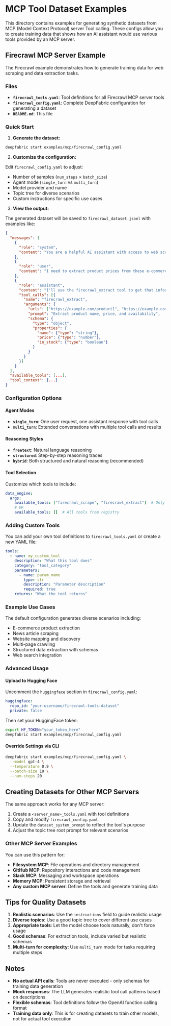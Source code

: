 # MCP Tool Dataset Examples

This directory contains examples for generating synthetic datasets from MCP (Model Context Protocol) server Tool calling. These configs allow you to create training data that shows how an AI assistant would use various tools provided by an MCP server.

## Firecrawl MCP Server Example

The Firecrawl example demonstrates how to generate training data for web scraping and data extraction tasks.

### Files

- **`firecrawl_tools.yaml`**: Tool definitions for all Firecrawl MCP server tools
- **`firecrawl_config.yaml`**: Complete DeepFabric configuration for generating a dataset
- **`README.md`**: This file

### Quick Start

1. **Generate the dataset:**

```bash
deepfabric start examples/mcp/firecrawl_config.yaml
```

2. **Customize the configuration:**

Edit `firecrawl_config.yaml` to adjust:
- Number of samples (`num_steps` × `batch_size`)
- Agent mode (`single_turn` vs `multi_turn`)
- Model provider and name
- Topic tree for diverse scenarios
- Custom instructions for specific use cases

3. **View the output:**

The generated dataset will be saved to `firecrawl_dataset.jsonl` with examples like:

```json
{
  "messages": [
    {
      "role": "system",
      "content": "You are a helpful AI assistant with access to web scraping tools..."
    },
    {
      "role": "user",
      "content": "I need to extract product prices from these e-commerce pages"
    },
    {
      "role": "assistant",
      "content": "I'll use the firecrawl_extract tool to get that information",
      "tool_calls": [{
        "name": "firecrawl_extract",
        "arguments": {
          "urls": ["https://example.com/product1", "https://example.com/product2"],
          "prompt": "Extract product name, price, and availability",
          "schema": {
            "type": "object",
            "properties": {
              "name": {"type": "string"},
              "price": {"type": "number"},
              "in_stock": {"type": "boolean"}
            }
          }
        }
      }]
    }
  ],
  "available_tools": [...],
  "tool_context": {...}
}
```

### Configuration Options

#### Agent Modes

- **`single_turn`**: One user request, one assistant response with tool calls
- **`multi_turn`**: Extended conversations with multiple tool calls and results

#### Reasoning Styles

- **`freetext`**: Natural language reasoning
- **`structured`**: Step-by-step reasoning traces
- **`hybrid`**: Both structured and natural reasoning (recommended)

#### Tool Selection

Customize which tools to include:

```yaml
data_engine:
  args:
    available_tools: ["firecrawl_scrape", "firecrawl_extract"]  # Only these tools
    # OR
    available_tools: []  # All tools from registry
```

### Adding Custom Tools

You can add your own tool definitions to `firecrawl_tools.yaml` or create a new YAML file:

```yaml
tools:
  - name: my_custom_tool
    description: "What this tool does"
    category: "tool_category"
    parameters:
      - name: param_name
        type: str
        description: "Parameter description"
        required: true
    returns: "What the tool returns"
```

### Example Use Cases

The default configuration generates diverse scenarios including:

- E-commerce product extraction
- News article scraping
- Website mapping and discovery
- Multi-page crawling
- Structured data extraction with schemas
- Web search integration

### Advanced Usage

#### Upload to Hugging Face

Uncomment the `huggingface` section in `firecrawl_config.yaml`:

```yaml
huggingface:
  repo_id: "your-username/firecrawl-tools-dataset"
  private: false
```

Then set your HuggingFace token:

```bash
export HF_TOKEN="your_token_here"
deepfabric start examples/mcp/firecrawl_config.yaml
```

#### Override Settings via CLI

```bash
deepfabric start examples/mcp/firecrawl_config.yaml \
  --model gpt-4 \
  --temperature 0.9 \
  --batch-size 10 \
  --num-steps 20
```

## Creating Datasets for Other MCP Servers

The same approach works for any MCP server:

1. Create a `<server_name>_tools.yaml` with tool definitions
2. Copy and modify `firecrawl_config.yaml`
3. Update the `dataset_system_prompt` to reflect the tool's purpose
4. Adjust the topic tree root prompt for relevant scenarios

### Other MCP Server Examples

You can use this pattern for:

- **Filesystem MCP**: File operations and directory management
- **GitHub MCP**: Repository interactions and code management
- **Slack MCP**: Messaging and workspace operations
- **Memory MCP**: Persistent storage and retrieval
- **Any custom MCP server**: Define the tools and generate training data

## Tips for Quality Datasets

1. **Realistic scenarios**: Use the `instructions` field to guide realistic usage
2. **Diverse topics**: Use a good topic tree to cover different use cases
3. **Appropriate tools**: Let the model choose tools naturally, don't force usage
4. **Good schemas**: For extraction tools, include varied but realistic schemas
5. **Multi-turn for complexity**: Use `multi_turn` mode for tasks requiring multiple steps

## Notes

- **No actual API calls**: Tools are never executed - only schemas for training data generation
- **Mock responses**: The LLM generates realistic tool call patterns based on descriptions
- **Flexible schemas**: Tool definitions follow the OpenAI function calling format
- **Training data only**: This is for creating datasets to train other models, not for actual tool execution
